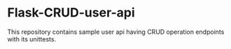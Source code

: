 # Flask-CRUD-user-api
This repository contains sample user api having CRUD operation endpoints with its unittests.
